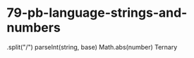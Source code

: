 # 79-pb-language-strings-and-numbers
.split("/")   parseInt(string, base)    Math.abs(number)   Ternary
